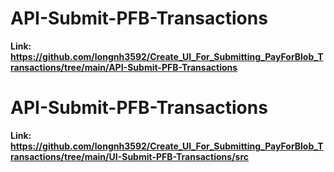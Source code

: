 # API-Submit-PFB-Transactions
**Link: https://github.com/longnh3592/Create_UI_For_Submitting_PayForBlob_Transactions/tree/main/API-Submit-PFB-Transactions**

# API-Submit-PFB-Transactions
**Link: https://github.com/longnh3592/Create_UI_For_Submitting_PayForBlob_Transactions/tree/main/UI-Submit-PFB-Transactions/src**

